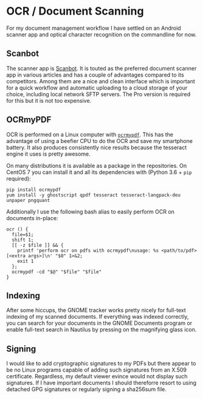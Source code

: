 # OCR / Document Scanning

For my document management workflow I have settled on an Android scanner app
and optical character recognition on the commandline for now.

## Scanbot

The scanner app is [Scanbot](https://scanbot.io/). It is touted as the preferred
document scanner app in various articles and has a couple of advantages compared
to its competitors. Among them are a nice and clean interface which is important
for a quick workflow and automatic uploading to a cloud storage of your choice,
including local network SFTP servers. The Pro version is required for this but
it is not too expensive.

## OCRmyPDF

OCR is performed on a Linux computer with [`ocrmypdf`](https://ocrmypdf.readthedocs.io/en/latest/installation.html).
This has the advantage of using a beefier CPU to do the OCR and save my smartphone
battery. It also produces consistently nice results because the tesseract engine
it uses is pretty awesome.

On many distributions it is available as a package in the repositories. On CentOS 7
you can install it and all its dependencies with (Python 3.6 + `pip` required):

    pip install ocrmypdf
    yum install -y ghostscript qpdf tesseract tesseract-langpack-deu unpaper pngquant

Additionally I use the following bash alias to easily perform OCR on documents in-place:

    ocr () { 
      file=$1;
      shift 1;
      [[ -z $file ]] && { 
        printf 'perform ocr on pdfs with ocrmypdf\nusage: %s <path/to/pdf> [<extra args>]\n' "$0" 1>&2;
        exit 1
      };
      ocrmypdf -cd "$@" "$file" "$file"
    }

## Indexing

After some hiccups, the GNOME tracker works pretty nicely for full-text indexing of
my scanned documents. If everything was indexed correctly, you can search for your
documents in the GNOME Documents program or enable full-text search in Nautilus by
pressing on the magnifying glass icon.

## Signing

I would like to add cryptographic signatures to my PDFs but there appear to be no Linux
programs capable of adding such signatures from an X.509 certificate. Regardless, my default
viewer evince would not display such signatures. If I have important documents I should
thereforre resort to using detached GPG signatures or regularly signing a sha256sum file.

